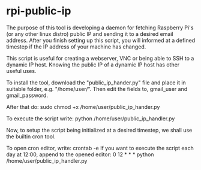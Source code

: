 # rpi-public-ip
The purpose of this tool is developing a daemon for fetching Raspberry Pi's (or any other linux distro) public IP and sending it to a desired email address. After you finish setting up this script, you will informed at a defined timestep if the IP address of your machine has changed.

This script is useful for creating a webserver, VNC or being able to SSH to a dynamic IP host. Knowing the public IP of a dynamic IP host has other useful uses.


To install the tool, download the "public_ip_hander.py" file and place it in suitable folder, e.g. "/home/user/". Then edit the fields to, gmail_user and gmail_password.

After that do:
sudo chmod +x /home/user/public_ip_hander.py

To execute the script write:
python /home/user/public_ip_handler.py

Now, to setup the script being initialized at a desired timestep, we shall use the builtin cron tool.

To open cron editor, write:
crontab -e
If you want to execute the script each day at 12:00, append to the opened editor:
0 12 * * * python /home/user/public_ip_handler.py
